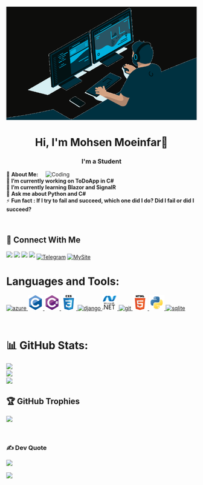 ![Main](https://raw.githubusercontent.com/Potential17/Potential17/master/user%20(2).gif)
<h1 align="center">Hi, I'm Mohsen Moeinfar👋</h1>
<h3 align="center">I'm  a Student</h3>
<img align="right" alt="Coding" width="400" src="https://ardas-it.com/uploads/images/blogs/giph.gif"




💫 **About Me:**
<br>
🔭 **I’m currently working on ToDoApp in C#**
<br>
🌱 **I’m currently learning Blazor and SignalR**
<br>
💬 **Ask me about Python and C#**
<br>
⚡ **Fun fact : If I try to fail and succeed, which one did I do? Did I fail or did I succeed?**

<br/>

## 👥 Connect With Me
<p>
<a href="https://linkedin.com/in/mohsen-moeinfar-5b6483284"><img src="https://img.shields.io/badge/linkedin-%230077B5.svg?style=for-the-badge&logo=linkedin&logoColor=white" style="margin-bottom: 4px;" height="30px" target="_blank"></a>
<a href="https://twitter.com/MoeinfarMo46768"><img src="https://img.shields.io/badge/Twitter-%231DA1F2.svg?style=for-the-badge&logo=Twitter&logoColor=white" style="margin-bottom: 4px;" height="30px" target="_blank"></a>
<a href="https://www.facebook.com/profile.php?id=100095068417850&mibextid=ZbWKwL"><img src="https://img.shields.io/badge/Facebook-%231877F2.svg?style=for-the-badge&logo=Facebook&logoColor=white" style="margin-bottom: 4px;" height="30px" target="_blank"></a>
<a href="https://www.instagram.com/mohsen_moeinfar2/"><img src="https://img.shields.io/badge/Instagram-%23E4405F.svg?style=for-the-badge&logo=Instagram&logoColor=white" style="margin-bottom: 4px;" height="30px" target="_blank"></a>
 <a href="https://telegram.me/Mohsen_Moeinfar" target="_blank"><img alt="Telegram" src="https://img.shields.io/badge/-Telegram-eeeee4?style="margin-bottom: 4px;" height="30px" target="_blank"></a>
 <a href="https://mohsenmoeinfar.github.io/" target="_blank"><img alt="MySite" src="https://img.shields.io/badge/-MySite-81C784?style="margin-bottom: 4px;" height="30px" target="_blank"></a>

<br/>

# Languages and Tools:
<p align="left"> <a href="https://azure.microsoft.com/en-in/" target="_blank" rel="noreferrer"> <img src="https://www.vectorlogo.zone/logos/microsoft_azure/microsoft_azure-icon.svg" alt="azure" width="40" height="40"/> </a> <a href="https://www.cprogramming.com/" target="_blank" rel="noreferrer"> <img src="https://raw.githubusercontent.com/devicons/devicon/master/icons/c/c-original.svg" alt="c" width="40" height="40"/> </a> <a href="https://www.w3schools.com/cs/" target="_blank" rel="noreferrer"> <img src="https://raw.githubusercontent.com/devicons/devicon/master/icons/csharp/csharp-original.svg" alt="csharp" width="40" height="40"/> </a> <a href="https://www.w3schools.com/css/" target="_blank" rel="noreferrer"> <img src="https://raw.githubusercontent.com/devicons/devicon/master/icons/css3/css3-original-wordmark.svg" alt="css3" width="40" height="40"/> </a> <a href="https://www.djangoproject.com/" target="_blank" rel="noreferrer"> <img src="https://cdn.worldvectorlogo.com/logos/django.svg" alt="django" width="40" height="40"/> </a> <a href="https://dotnet.microsoft.com/" target="_blank" rel="noreferrer"> <img src="https://raw.githubusercontent.com/devicons/devicon/master/icons/dot-net/dot-net-original-wordmark.svg" alt="dotnet" width="40" height="40"/> </a> <a href="https://git-scm.com/" target="_blank" rel="noreferrer"> <img src="https://www.vectorlogo.zone/logos/git-scm/git-scm-icon.svg" alt="git" width="40" height="40"/> </a> <a href="https://www.w3.org/html/" target="_blank" rel="noreferrer"> <img src="https://raw.githubusercontent.com/devicons/devicon/master/icons/html5/html5-original-wordmark.svg" alt="html5" width="40" height="40"/> </a> <a href="https://www.python.org" target="_blank" rel="noreferrer"> <img src="https://raw.githubusercontent.com/devicons/devicon/master/icons/python/python-original.svg" alt="python" width="40" height="40"/> </a> <a href="https://www.sqlite.org/" target="_blank" rel="noreferrer"> <img src="https://www.vectorlogo.zone/logos/sqlite/sqlite-icon.svg" alt="sqlite" width="40" height="40"/> </a> </p>

<br/>

# 📊 GitHub Stats:
![](https://github-readme-stats.vercel.app/api?username=MohsenMoeinfar&theme=radical&hide_border=false&include_all_commits=false&count_private=false)<br/>
![](https://github-readme-streak-stats.herokuapp.com/?user=MohsenMoeinfar&theme=radical&hide_border=false)<br/>
![](https://github-readme-stats.vercel.app/api/top-langs/?username=MohsenMoeinfar&theme=dark&hide_border=false&include_all_commits=false&count_private=false&layout=compact)
<br/>

## 🏆 GitHub Trophies
![](https://github-profile-trophy.vercel.app/?username=MohsenMoeinfar&theme=radical&no-frame=false&no-bg=false&margin-w=4)

<br/>

### ✍️ Dev Quote
![](https://quotes-github-readme.vercel.app/api?type=horizontal&theme=radical)



[![](https://visitcount.itsvg.in/api?id=MohsenMoeinfar&icon=0&color=5)](https://visitcount.itsvg.in)
